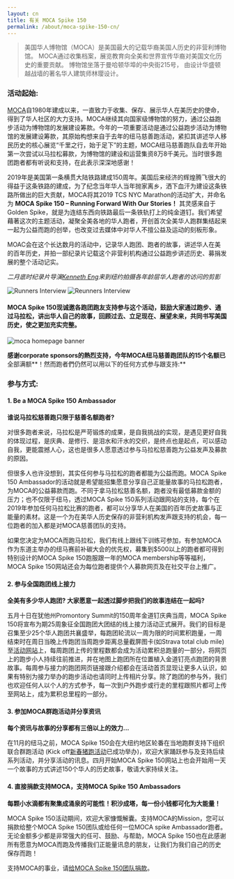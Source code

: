 ```yaml
---
layout: cn
title: 有关 MOCA Spike 150
permalink: /about/moca-spike-150-cn/
---
```


> 美国华人博物馆（MOCA）是美国最大的记载华裔美国人历史的非营利博物馆。 MOCA通过收集档案，展览教育向全美和世界宣传华裔对美国文化历史的重要贡献。 博物馆坐落于曼哈顿华埠的中央街215号， 由设计华盛顿越战墙的著名华人建筑师林璎设计。


### 活动起始:

[MOCA](moca/)自1980年建成以来，一直致力于收集、保存、展示华人在美历史的使命，得到了华人社区的大力支持。MOCA继续其向国家级博物馆的努力，通过公益跑步活动为博物馆的发展建设筹款。今年的一项重要活动是通过公益跑步活动为博物馆的发展建设筹款，其原始构想来自于去年的纽马慈善跑活动，紧扣其讲述华人移民历史的核心展览“千里之行，始于足下”的主题，MOCA纽马慈善跑队自去年开始第一次尝试以马拉松募款，为博物馆的建设和运营集资8万8千美元。当时很多跑团跑者都有听说和支持，在此表示深深地感谢！

2019年是美国第一条横贯大陆铁路建成150周年。美国后来经济的辉煌腾飞很大的得益于这条铁路的建成，为了纪念当年华人当年抛家离乡，洒下血汗为建设这条铁路所做出的巨大贡献，MOCA将其2019 TCS NYC Marathon的活动扩大，并命名为 **MOCA Spike 150 – Running Forward With Our Stories！** 其灵感来自于Golden Spike，就是为连结东西向铁路最后一条铁轨打上的纯金道钉。我们希望藉著这次的主题活动，凝聚全美各地的华人跑者，开创首次全美华人跑群集结起来一起为公益而跑的创举，也改变过去媒体中对华人不擅公益及运动的刻板形象。

MOAC会在这个长达数月的活动中，记录华人跑团、跑者的故事，讲述华人在美的百年历史，并拍一部纪录片记载这个非营利机构通过公益跑步讲述历史、募捐发展的整个活动记实。

*二月底时纪录片导演[Kenneth Eng](https://quincyasianresources.org/meet-kenneth-eng)来到纽约拍摄各年龄层华人跑者的访问的剪影*

![Runners Interview](https://user-images.githubusercontent.com/46349226/53707213-023b3b80-3dfc-11e9-90a8-71b6f6a51cac.jpg)
![Reunners Interview](https://user-images.githubusercontent.com/46349226/53707138-aa9cd000-3dfb-11e9-81df-e9b6550cd356.jpg)


#### MOCA Spike 150现诚邀各跑团跑友支持参与这个活动，鼓励大家通过跑步、通过马拉松，讲出华人自己的故事，回顾过去、立足现在、展望未来，共同书写美国历史，使之更加充实完整。

![moca homepage banner](https://user-images.githubusercontent.com/46349226/53707886-db323900-3dfe-11e9-8832-8bb209f2eb52.jpg)

**感谢corporate sponsors的熱烈支持，今年MOCA纽马慈善跑团队的15个名额已**全部满额**！然而跑者們仍然可以用以下的任何方式参与跟支持:**

### 参与方式:

#### 1. Be a MOCA Spike 150 Ambassador

**谁说马拉松慈善跑只限于慈善名额跑者?**

对很多跑者来说，马拉松是严苛锻炼的成果，是自我挑战的实现，是遇见更好自我的体现过程，是庆典、是修行、是泪水和汗水的交织，是终点也是起点，可以感动自我，更能震撼人心，这也是很多人愿意透过参与马拉松慈善跑为公益发声及募款的原因。

但很多人也许没想到，其实任何参与马拉松的跑者都能为公益而跑。MOCA Spike 150 Ambassador的活动就是希望能招集愿意分享自己正能量故事的马拉松跑者，为MOCA的公益募款而跑。不同于拿马拉松慈善名额，跑者没有最低募款金额的压力；也不仅限于纽马，透过MOCA Spike 150系列活动跟网站的支持，每个在2019年参加任何马拉松比赛的跑者，都可以分享华人在美国的百年历史故事与正能量的素材。这是一个为在美华人历史保存的非营利机构发声跟支持的机会，每一位跑者的加入都是对MOCA慈善团队的支持。

如果您决定为MOCA而跑马拉松，我们有线上跟线下训练可参加，有参加MOCA作为东道主举办的纽马赛前补碳大会的优先权，募集到$500以上的跑者都可得到特别设计的MOCA Spike 150跑服跟一年的MOCA membership等等福利，MOCA Spike 150网站还会为每位跑者提供个人募款网页及在社交平台上推广。 

#### 2. 参与全国跑团线上接力

**全美有多少华人跑团? 大家愿意一起透过脚步把我们的故事连结在一起吗?**

五月十日在犹他州Promontory Summit的150周年金道钉庆典当周，MOCA Spike 150将宣布为期25周象征全国跑团大团结的线上接力活动正式展开。我们的目标是召集至少25个华人跑团共襄盛举，每跑团轮流以一周为限的时间累积跑量，一周结束时在周日当晚上传跑团当周跑步距离总量截屏图卡(如Strava total club mile)至[活动网站](https://www.mocaspike150.org/)上，每周跑团上传的里程数都会成为活动累积总跑量的一部分，将网页上的跑步小人持续往前推进，并在地图上跑团所在位置植入金道钉亮点跑团的背景故事。每周参与接力的跑团网页链接跟介绍都会在活动首页显现让更多人认识，如果有特别为接力举办的跑步活动也请同时上传相片分享。除了跑团的参与外，我们也欢迎任何人以个人的方式参予，每一次到户外跑步或行走的里程跟照片都可上传至网站上，成为累积总里程的一部分。

#### 3. 参加MOCA群跑活动并分享资讯

**每个资讯与故事的分享都有三倍以上的效力...**

在11月的纽马之前，MOCA Spike 150会在大纽约地区轮番在当地跑群支持下组织联合群跑活动 (Kick off[新春猪跑活动](/events/2019/02/10/MOCA-Spike-150-野豬迎春記)已成功举办)，欢迎大家踊跃参与及支持后续系列活动，并分享活动的讯息。四月开始MOCA Spike 150网站上也会开始用一天一个故事的方式讲述150个华人的历史故事，敬请大家持续关注。


#### 4. 直接捐款支持MOCA，支持MOCA Spike 150 Ambassadors

**每颗小水滴都有聚集成涌泉的可能性！积沙成塔，每一份小钱都可化为大能量！**

MOCA Spike 150活动期间，欢迎大家慷慨解囊。支持MOCA的Mission，您可以捐款给整个MOCA Spike 150团队或给任何一位MOCA spike Ambassador跑者。无论金额多少都是非常强大的任可、鼓励、与帮助，MOCA Spike 150也在此感谢所有愿意为MOCA而跑及传播我们正能量讯息的朋友，让我们为我们自己的历史保存而跑！

支持MOCA的事业，请[给MOCA Spike 150团队捐款](https://www.crowdrise.com/o/en/campaign/moca-spike-150)。


